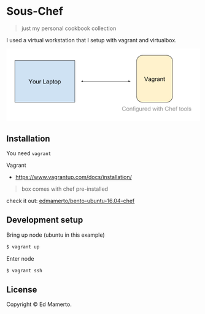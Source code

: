 # Sous-Chef
> just my personal cookbook collection

I used a virtual workstation that I setup with vagrant and virtualbox.

![simple chef architecture](simple-chef.png)

## Installation
You need `vagrant` 

Vagrant
- https://www.vagrantup.com/docs/installation/

>box comes with chef pre-installed

check it out: [edmamerto/bento-ubuntu-16.04-chef](https://app.vagrantup.com/edmamerto/boxes/bento-ubuntu-16.04-chef)

## Development setup

Bring up node (ubuntu in this example)

```bash
$ vagrant up
```
Enter node
```bash
$ vagrant ssh
```

## License
Copyright © Ed Mamerto.
